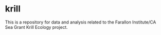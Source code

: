 # krill
This is a repository for data and analysis related to the Farallon Institute/CA Sea Grant Krill Ecology project.
